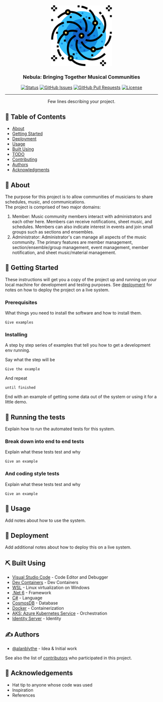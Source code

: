 <p align="center">
  <a href="" rel="noopener">
 <img width=200px height=200px src="./assets/nebula.png" alt="Project logo"></a>
</p>

<h3 align="center">Nebula: Bringing Together Musical Communities</h3>

<div align="center">

[![Status](https://img.shields.io/badge/status-active-success.svg)]()
[![GitHub Issues](https://img.shields.io/github/issues/alanblythe/nebula.svg)](https://github.com/alanblythe/nebula/issues)
[![GitHub Pull Requests](https://img.shields.io/github/issues-pr/alanblythe/nebula.svg)](https://github.com/alanblythe/nebula/pulls)
[![License](https://img.shields.io/badge/license-MIT-blue.svg)](/LICENSE)

</div>

---

<p align="center"> Few lines describing your project.
    <br> 
</p>

## 📝 Table of Contents

- [About](#about)
- [Getting Started](#getting_started)
- [Deployment](#deployment)
- [Usage](#usage)
- [Built Using](#built_using)
- [TODO](../TODO.md)
- [Contributing](../CONTRIBUTING.md)
- [Authors](#authors)
- [Acknowledgments](#acknowledgement)

## 🧐 About <a name = "about"></a>

The purpose for this project is to allow communities of musicians to share schedules, music, and communications.  
The project is comprised of two major domains:
1. Member: Music community members interact with administrators and each other here. Members can receive notifications, sheet music, and schedules. Members can also indicate interest in events and join small groups such as sections and ensembles.
2. Administrator: Administrator's can manage all aspects of the music community. The primary features are member management, section/ensemble/group management, event management, member notification, and sheet music/material management.  

## 🏁 Getting Started <a name = "getting_started"></a>

These instructions will get you a copy of the project up and running on your local machine for development and testing purposes. See [deployment](#deployment) for notes on how to deploy the project on a live system.

### Prerequisites

What things you need to install the software and how to install them.

```
Give examples
```

### Installing

A step by step series of examples that tell you how to get a development env running.

Say what the step will be

```
Give the example
```

And repeat

```
until finished
```

End with an example of getting some data out of the system or using it for a little demo.

## 🔧 Running the tests <a name = "tests"></a>

Explain how to run the automated tests for this system.

### Break down into end to end tests

Explain what these tests test and why

```
Give an example
```

### And coding style tests

Explain what these tests test and why

```
Give an example
```

## 🎈 Usage <a name="usage"></a>

Add notes about how to use the system.

## 🚀 Deployment <a name = "deployment"></a>

Add additional notes about how to deploy this on a live system.

## ⛏️ Built Using <a name = "built_using"></a>

- [Visual Studio Code](https://code.visualstudio.com/) - Code Editor and Debugger
- [Dev Containers](https://microsoft.github.io/code-with-engineering-playbook/developer-experience/devcontainers/) - Dev Containers
- [WSL](https://ubuntu.com/tutorials/install-ubuntu-on-wsl2-on-windows-10#1-overview) - Linux virtualization on Windows
- [.Net 6](https://dotnet.microsoft.com/en-us/learn) - Framework
- [C#](https://learn.microsoft.com/en-us/dotnet/csharp/) - Language
- [CosmosDB](https://learn.microsoft.com/en-us/azure/cosmos-db/introduction) - Database
- [Docker](https://www.docker.com/101-tutorial/) - Containerization
- [AKS: Azure Kubernetes Service](https://learn.microsoft.com/en-us/azure/aks/) - Orchestration
- [Identity Server](https://duendesoftware.com/products/identityserver) - Identity


## ✍️ Authors <a name = "authors"></a>

- [@alanblythe](https://github.com/alanblythe) - Idea & Initial work

See also the list of [contributors](https://github.com/alanblythe/nebula/contributors) who participated in this project.

## 🎉 Acknowledgements <a name = "acknowledgement"></a>

- Hat tip to anyone whose code was used
- Inspiration
- References
